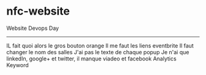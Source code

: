 nfc-website
===========

Website Devops Day



----

IL fait quoi alors le gros bouton orange
Il me faut les liens eventbrite
Il faut changer le nom des salles
J'ai pas le texte de chaque popup
Je n'ai que linkedIn, google+ et twitter, il manque viadeo et facebook
Analytics
Keyword
